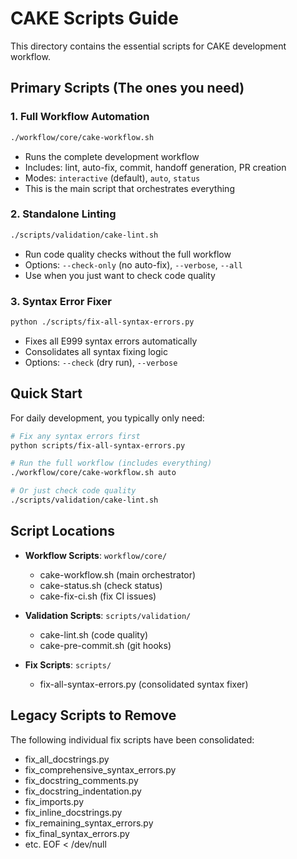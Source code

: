 # CAKE Scripts Guide

This directory contains the essential scripts for CAKE development workflow.

## Primary Scripts (The ones you need)

### 1. Full Workflow Automation
```bash
./workflow/core/cake-workflow.sh
```
- Runs the complete development workflow
- Includes: lint, auto-fix, commit, handoff generation, PR creation
- Modes: `interactive` (default), `auto`, `status`
- This is the main script that orchestrates everything

### 2. Standalone Linting
```bash
./scripts/validation/cake-lint.sh
```
- Run code quality checks without the full workflow
- Options: `--check-only` (no auto-fix), `--verbose`, `--all`
- Use when you just want to check code quality

### 3. Syntax Error Fixer
```bash
python ./scripts/fix-all-syntax-errors.py
```
- Fixes all E999 syntax errors automatically
- Consolidates all syntax fixing logic
- Options: `--check` (dry run), `--verbose`

## Quick Start

For daily development, you typically only need:

```bash
# Fix any syntax errors first
python scripts/fix-all-syntax-errors.py

# Run the full workflow (includes everything)
./workflow/core/cake-workflow.sh auto

# Or just check code quality
./scripts/validation/cake-lint.sh
```

## Script Locations

- **Workflow Scripts**: `workflow/core/`
  - cake-workflow.sh (main orchestrator)
  - cake-status.sh (check status)
  - cake-fix-ci.sh (fix CI issues)

- **Validation Scripts**: `scripts/validation/`
  - cake-lint.sh (code quality)
  - cake-pre-commit.sh (git hooks)

- **Fix Scripts**: `scripts/`
  - fix-all-syntax-errors.py (consolidated syntax fixer)

## Legacy Scripts to Remove

The following individual fix scripts have been consolidated:
- fix_all_docstrings.py
- fix_comprehensive_syntax_errors.py
- fix_docstring_comments.py
- fix_docstring_indentation.py
- fix_imports.py
- fix_inline_docstrings.py
- fix_remaining_syntax_errors.py
- fix_final_syntax_errors.py
- etc.
EOF < /dev/null